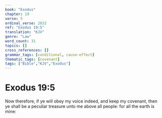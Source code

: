 ```yaml
---
book: "Exodus"
chapter: 19
verse: 5
ordinal_verse: 2032
ref: "Exodus 19:5"
translation: "KJV"
genre: "Law"
word_count: 31
topics: []
cross_references: []
grammar_tags: [conditional, cause-effect]
thematic_tags: [covenant]
tags: ["Bible","KJV","Exodus"]
---
```


# Exodus 19:5

Now therefore, if ye will obey my voice indeed, and keep my covenant, then ye shall be a peculiar treasure unto me above all people: for all the earth is mine:
